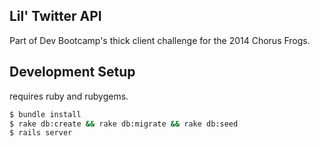 ## Lil' Twitter API

Part of Dev Bootcamp's thick client challenge for the 2014 Chorus Frogs.

## Development Setup

requires ruby and rubygems.
```sh
$ bundle install
$ rake db:create && rake db:migrate && rake db:seed
$ rails server
```

